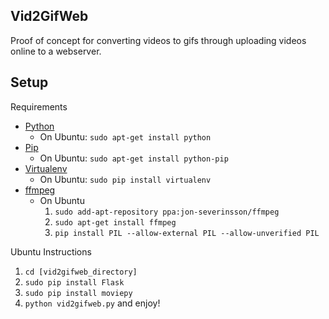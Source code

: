 Vid2GifWeb
---------
Proof of concept for converting videos to gifs through uploading videos online to a webserver.

Setup
-----
Requirements
 - [Python](https://www.python.org)
    - On Ubuntu: `sudo apt-get install python` 
 - [Pip](http://pip.readthedocs.org)
    - On Ubuntu: `sudo apt-get install python-pip`
 - [Virtualenv](http://www.virtualenv.org)
    - On Ubuntu: `sudo pip install virtualenv`
 - [ffmpeg](http://www.ffmpeg.org/)
    - On Ubuntu
        1. `sudo add-apt-repository ppa:jon-severinsson/ffmpeg`
        2. `sudo apt-get install ffmpeg`
        3. `pip install PIL --allow-external PIL --allow-unverified PIL`

Ubuntu Instructions
1. `cd [vid2gifweb_directory]`
2. `sudo pip install Flask`
3. `sudo pip install moviepy`
4. `python vid2gifweb.py` and enjoy!